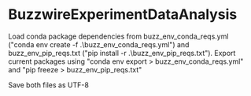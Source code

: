 # BuzzwireExperimentDataAnalysis
Load conda package dependencies from buzz_env_conda_reqs.yml ("conda env create -f .\buzz_env_conda_reqs.yml") and buzz_env_pip_reqs.txt ("pip install -r .\buzz_env_pip_reqs.txt").
Export current packages using "conda env export > buzz_env_conda_reqs.yml" and "pip freeze > buzz_env_pip_reqs.txt"

Save both files as UTF-8